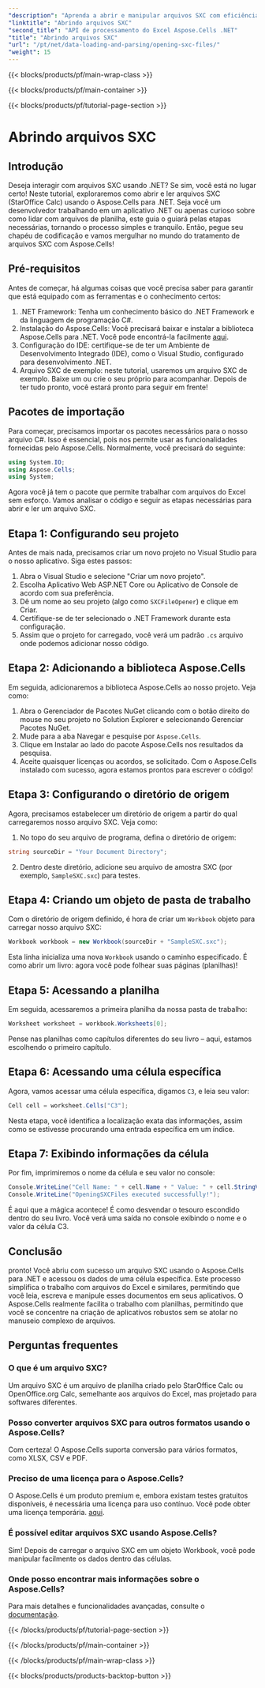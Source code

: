 ```yaml
---
"description": "Aprenda a abrir e manipular arquivos SXC com eficiência no .NET usando Aspose.Cells. Um tutorial passo a passo com exemplos de código."
"linktitle": "Abrindo arquivos SXC"
"second_title": "API de processamento do Excel Aspose.Cells .NET"
"title": "Abrindo arquivos SXC"
"url": "/pt/net/data-loading-and-parsing/opening-sxc-files/"
"weight": 15
---
```


{{< blocks/products/pf/main-wrap-class >}}

{{< blocks/products/pf/main-container >}}

{{< blocks/products/pf/tutorial-page-section >}}

# Abrindo arquivos SXC

## Introdução
Deseja interagir com arquivos SXC usando .NET? Se sim, você está no lugar certo! Neste tutorial, exploraremos como abrir e ler arquivos SXC (StarOffice Calc) usando o Aspose.Cells para .NET. Seja você um desenvolvedor trabalhando em um aplicativo .NET ou apenas curioso sobre como lidar com arquivos de planilha, este guia o guiará pelas etapas necessárias, tornando o processo simples e tranquilo. 
Então, pegue seu chapéu de codificação e vamos mergulhar no mundo do tratamento de arquivos SXC com Aspose.Cells!
## Pré-requisitos
Antes de começar, há algumas coisas que você precisa saber para garantir que está equipado com as ferramentas e o conhecimento certos:
1. .NET Framework: Tenha um conhecimento básico do .NET Framework e da linguagem de programação C#.
2. Instalação do Aspose.Cells: Você precisará baixar e instalar a biblioteca Aspose.Cells para .NET. Você pode encontrá-la facilmente [aqui](https://releases.aspose.com/cells/net/).
3. Configuração do IDE: certifique-se de ter um Ambiente de Desenvolvimento Integrado (IDE), como o Visual Studio, configurado para desenvolvimento .NET.
4. Arquivo SXC de exemplo: neste tutorial, usaremos um arquivo SXC de exemplo. Baixe um ou crie o seu próprio para acompanhar.
Depois de ter tudo pronto, você estará pronto para seguir em frente!
## Pacotes de importação
Para começar, precisamos importar os pacotes necessários para o nosso arquivo C#. Isso é essencial, pois nos permite usar as funcionalidades fornecidas pelo Aspose.Cells. Normalmente, você precisará do seguinte:
```csharp
using System.IO;
using Aspose.Cells;
using System;
```
Agora você já tem o pacote que permite trabalhar com arquivos do Excel sem esforço. Vamos analisar o código e seguir as etapas necessárias para abrir e ler um arquivo SXC.

## Etapa 1: Configurando seu projeto
Antes de mais nada, precisamos criar um novo projeto no Visual Studio para o nosso aplicativo. Siga estes passos:
1. Abra o Visual Studio e selecione "Criar um novo projeto".
2. Escolha Aplicativo Web ASP.NET Core ou Aplicativo de Console de acordo com sua preferência.
3. Dê um nome ao seu projeto (algo como `SXCFileOpener`) e clique em Criar.
4. Certifique-se de ter selecionado o .NET Framework durante esta configuração.
5. Assim que o projeto for carregado, você verá um padrão `.cs` arquivo onde podemos adicionar nosso código.
## Etapa 2: Adicionando a biblioteca Aspose.Cells
Em seguida, adicionaremos a biblioteca Aspose.Cells ao nosso projeto. Veja como:
1. Abra o Gerenciador de Pacotes NuGet clicando com o botão direito do mouse no seu projeto no Solution Explorer e selecionando Gerenciar Pacotes NuGet.
2. Mude para a aba Navegar e pesquise por `Aspose.Cells`.
3. Clique em Instalar ao lado do pacote Aspose.Cells nos resultados da pesquisa.
4. Aceite quaisquer licenças ou acordos, se solicitado.
Com o Aspose.Cells instalado com sucesso, agora estamos prontos para escrever o código!
## Etapa 3: Configurando o diretório de origem
Agora, precisamos estabelecer um diretório de origem a partir do qual carregaremos nosso arquivo SXC. Veja como:
1. No topo do seu arquivo de programa, defina o diretório de origem:
```csharp
string sourceDir = "Your Document Directory";
```
2. Dentro deste diretório, adicione seu arquivo de amostra SXC (por exemplo, `SampleSXC.sxc`) para testes.
## Etapa 4: Criando um objeto de pasta de trabalho
Com o diretório de origem definido, é hora de criar um `Workbook` objeto para carregar nosso arquivo SXC:
```csharp
Workbook workbook = new Workbook(sourceDir + "SampleSXC.sxc");
```
Esta linha inicializa uma nova `Workbook` usando o caminho especificado. É como abrir um livro: agora você pode folhear suas páginas (planilhas)!
## Etapa 5: Acessando a planilha
Em seguida, acessaremos a primeira planilha da nossa pasta de trabalho:
```csharp
Worksheet worksheet = workbook.Worksheets[0];
```
Pense nas planilhas como capítulos diferentes do seu livro – aqui, estamos escolhendo o primeiro capítulo.
## Etapa 6: Acessando uma célula específica
Agora, vamos acessar uma célula específica, digamos `C3`, e leia seu valor:
```csharp
Cell cell = worksheet.Cells["C3"];
```
Nesta etapa, você identifica a localização exata das informações, assim como se estivesse procurando uma entrada específica em um índice. 
## Etapa 7: Exibindo informações da célula
Por fim, imprimiremos o nome da célula e seu valor no console:
```csharp
Console.WriteLine("Cell Name: " + cell.Name + " Value: " + cell.StringValue);
Console.WriteLine("OpeningSXCFiles executed successfully!");
```
É aqui que a mágica acontece! É como desvendar o tesouro escondido dentro do seu livro. Você verá uma saída no console exibindo o nome e o valor da célula C3.

## Conclusão
pronto! Você abriu com sucesso um arquivo SXC usando o Aspose.Cells para .NET e acessou os dados de uma célula específica. Este processo simplifica o trabalho com arquivos do Excel e similares, permitindo que você leia, escreva e manipule esses documentos em seus aplicativos. 
O Aspose.Cells realmente facilita o trabalho com planilhas, permitindo que você se concentre na criação de aplicativos robustos sem se atolar no manuseio complexo de arquivos.
## Perguntas frequentes
### O que é um arquivo SXC?
Um arquivo SXC é um arquivo de planilha criado pelo StarOffice Calc ou OpenOffice.org Calc, semelhante aos arquivos do Excel, mas projetado para softwares diferentes.
### Posso converter arquivos SXC para outros formatos usando o Aspose.Cells?
Com certeza! O Aspose.Cells suporta conversão para vários formatos, como XLSX, CSV e PDF.
### Preciso de uma licença para o Aspose.Cells?
O Aspose.Cells é um produto premium e, embora existam testes gratuitos disponíveis, é necessária uma licença para uso contínuo. Você pode obter uma licença temporária. [aqui](https://purchase.aspose.com/temporary-license/).
### É possível editar arquivos SXC usando Aspose.Cells?
Sim! Depois de carregar o arquivo SXC em um objeto Workbook, você pode manipular facilmente os dados dentro das células.
### Onde posso encontrar mais informações sobre o Aspose.Cells?
Para mais detalhes e funcionalidades avançadas, consulte o [documentação](https://reference.aspose.com/cells/net/).

{{< /blocks/products/pf/tutorial-page-section >}}

{{< /blocks/products/pf/main-container >}}

{{< /blocks/products/pf/main-wrap-class >}}

{{< blocks/products/products-backtop-button >}}